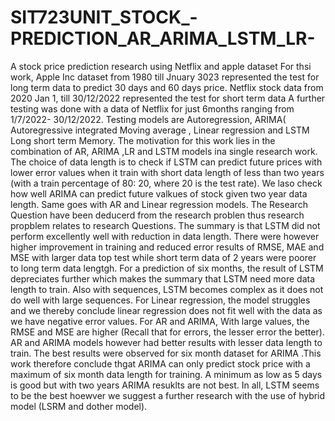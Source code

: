 # SIT723UNIT_STOCK_-PREDICTION_AR_ARIMA_LSTM_LR-
A stock price prediction research using Netflix and apple dataset
For thsi work, Apple Inc dataset from 1980 till Jnuary 3023 represented the test for long term data to predict 30 days and 60 days price.
Netflix stock data from 2020 Jan 1, till 30/12/2022 represented the test for short term data
A further testing was done with a data of Netflix for just 6months ranging from 1/7/2022- 30/12/2022.
Testing models are Autoregression, ARIMA( Autoregressive integrated Moving average
, Linear regression and LSTM Long short term Memory.
The motivation for this work lies in the combination of AR, ARIMA ,LR and LSTM models ina single research work. The choice of data length is to check if LSTM can predict future prices with lower error values when it train with short data length of less than two years (with a train percentage of 80: 20, where 20 is the test rate). We laso check how well ARIMA can predict future valkues of stock given two year data length. Same goes with AR and Linear regression models.
The Research Question have been deducerd from the research problen thus research propblem relates to research Questions.
The summary is that LSTM did not perform excellently well with reduction in data length. There were however higher improvement in training and reduced error results of RMSE, MAE and MSE with larger data top test while short term data of 2 years were poorer to long term data lengtgh. For a prediction of six months, the result of LSTM depreciates further which makes the summary that LSTM need more data length to train. Also with sequences, LSTM becomes complex as it does not do well with large sequences. 
For Linear regression, the model struggles and we thereby conclude linear regression does not fit well with the data as we have negative error values.
For AR and ARIMA, With large values, the RMSE and MSE are higher (Recall that for errors, the lesser error the better). AR and ARIMA models however had better results with lesser data length to train. The best results were observed for six month dataset for ARIMA .This work therefore conclude thgat ARIMA can only predict stock price with a maximum of six month data length for training. A minimum as low as 5 days is good but with two years ARIMA resuklts are not best. In all, LSTM seems to be the best hoewver we suggest a further research with the use of hybrid model (LSRM and dother model).
